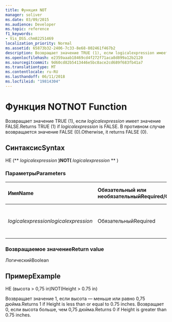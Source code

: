 ```yaml
---
title: Функция NOT
manager: soliver
ms.date: 03/09/2015
ms.audience: Developer
ms.topic: reference
f1_keywords:
- Vis_DSS.chm82251469
localization_priority: Normal
ms.assetid: 65873b32-2406-7c33-8e68-802461f467b2
description: Возвращает значение TRUE (1), если logicalexpression имеет значение FALSE. В противном случае возвращается значение FALSE (0).
ms.openlocfilehash: e2359aaab18469cd4f272f71aca8d899a12b2120
ms.sourcegitcommit: 9d60cd82b5413446e5bc8ace2cd689f683fb41a7
ms.translationtype: MT
ms.contentlocale: ru-RU
ms.lasthandoff: 06/11/2018
ms.locfileid: "19814304"
---
```

# <a name="not-function"></a><span data-ttu-id="c0499-104">Функция NOT</span><span class="sxs-lookup"><span data-stu-id="c0499-104">NOT Function</span></span>

<span data-ttu-id="c0499-105">Возвращает значение TRUE (1), если _logicalexpression_ имеет значение FALSE.</span><span class="sxs-lookup"><span data-stu-id="c0499-105">Returns TRUE (1) if  _logicalexpression_ is FALSE.</span></span> <span data-ttu-id="c0499-106">В противном случае возвращается значение FALSE (0).</span><span class="sxs-lookup"><span data-stu-id="c0499-106">Otherwise, it returns FALSE (0).</span></span> 
  
## <a name="syntax"></a><span data-ttu-id="c0499-107">Синтаксис</span><span class="sxs-lookup"><span data-stu-id="c0499-107">Syntax</span></span>

<span data-ttu-id="c0499-108">НЕ (** *logicalexpression* **)</span><span class="sxs-lookup"><span data-stu-id="c0499-108">NOT(** *logicalexpression* ** )</span></span> 
  
### <a name="parameters"></a><span data-ttu-id="c0499-109">Параметры</span><span class="sxs-lookup"><span data-stu-id="c0499-109">Parameters</span></span>

|<span data-ttu-id="c0499-110">**Имя**</span><span class="sxs-lookup"><span data-stu-id="c0499-110">**Name**</span></span>|<span data-ttu-id="c0499-111">**Обязательный или необязательный**</span><span class="sxs-lookup"><span data-stu-id="c0499-111">**Required/Optional**</span></span>|<span data-ttu-id="c0499-112">**Тип данных**</span><span class="sxs-lookup"><span data-stu-id="c0499-112">**Data Type**</span></span>|<span data-ttu-id="c0499-113">**Описание**</span><span class="sxs-lookup"><span data-stu-id="c0499-113">**Description**</span></span>|
|:-----|:-----|:-----|:-----|
| <span data-ttu-id="c0499-114">_logicalexpression_</span><span class="sxs-lookup"><span data-stu-id="c0499-114">_logicalexpression_</span></span> <br/> |<span data-ttu-id="c0499-115">Обязательный</span><span class="sxs-lookup"><span data-stu-id="c0499-115">Required</span></span>  <br/> |<span data-ttu-id="c0499-116">**Строка**</span><span class="sxs-lookup"><span data-stu-id="c0499-116">**String**</span></span> <br/> |<span data-ttu-id="c0499-117">Логическое выражение для оценки.</span><span class="sxs-lookup"><span data-stu-id="c0499-117">The logical expression to evaluate.</span></span>  <br/> |
   
### <a name="return-value"></a><span data-ttu-id="c0499-118">Возвращаемое значение</span><span class="sxs-lookup"><span data-stu-id="8">Return value</span></span>

<span data-ttu-id="c0499-119">Логический</span><span class="sxs-lookup"><span data-stu-id="c0499-119">Boolean</span></span>
  
## <a name="example"></a><span data-ttu-id="c0499-120">Пример</span><span class="sxs-lookup"><span data-stu-id="c0499-120">Example</span></span>

<span data-ttu-id="c0499-121">НЕ (высота \> 0,75 in)</span><span class="sxs-lookup"><span data-stu-id="c0499-121">NOT(Height \> 0.75 in)</span></span> 
  
<span data-ttu-id="c0499-122">Возвращает значение 1, если высота — меньше или равно 0,75 дюйма.</span><span class="sxs-lookup"><span data-stu-id="c0499-122">Returns 1 if Height is less than or equal to 0.75 inches.</span></span> <span data-ttu-id="c0499-123">Возвращает 0, если высота больше, чем 0,75 дюйма.</span><span class="sxs-lookup"><span data-stu-id="c0499-123">Returns 0 if Height is greater than 0.75 inches.</span></span> 
  

